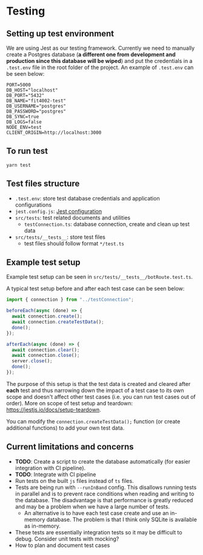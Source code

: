 # Testing

## Setting up test environment

We are using Jest as our testing framework. Currently we need to manually create a Postgres database (**a different one from development and production since this database will be wiped**) and put the credentials in a `.test.env` file in the root folder of the project. An example of `.test.env` can be seen below:

```env
PORT=5000
DB_HOST="localhost"
DB_PORT="5432"
DB_NAME="fit4002-test"
DB_USERNAME="postgres"
DB_PASSWORD="postgres"
DB_SYNC=true
DB_LOGS=false
NODE_ENV=test
CLIENT_ORIGIN=http://localhost:3000
```

## To run test

`yarn test`

## Test files structure

- `.test.env`: store test database credentials and application configurations
- `jest.config.js`: [Jest configuration](https://jestjs.io/docs/configuration)
- `src/tests`: test related documents and utilities
  - `testConnection.ts`: database connection, create and clean up test data
- `src/tests/__tests__`: store test files
  - test files should follow format `*/test.ts`

## Example test setup

Example test setup can be seen in `src/tests/__tests__/botRoute.test.ts`.

A typical test setup before and after each test case can be seen below:

```typescript
import { connection } from "../testConnection";

beforeEach(async (done) => {
  await connection.create();
  await connection.createTestData();
  done();
});

afterEach(async (done) => {
  await connection.clear();
  await connection.close();
  server.close();
  done();
});
```

The purpose of this setup is that the test data is created and cleared after **each** test and thus narrowing down the impact of a test case to its own scope and doesn't affect other test cases (i.e. you can run test cases out of order). More on scope of test setup and teardown: https://jestjs.io/docs/setup-teardown.

You can modify the `connection.createTestData();` function (or create additional functions) to add your own test data.

## Current limitations and concerns

- **TODO**: Create a script to create the database automatically (for easier integration with CI pipeline).
- **TODO**: Integrate with CI pipeline
- Run tests on the built `js` files instead of `ts` files.
- Tests are being run with `--runInBand` config. This disallows running tests in parallel and is to prevent race conditions when reading and writing to the database. The disadvantage is that performance is greatly reduced and may be a problem when we have a large number of tests.
  - An alternative is to have each test case create and use an in-memory database. The problem is that I think only SQLite is available as in-memory.
- These tests are essentially integration tests so it may be difficult to debug. Consider unit tests with mocking?
- How to plan and document test cases
